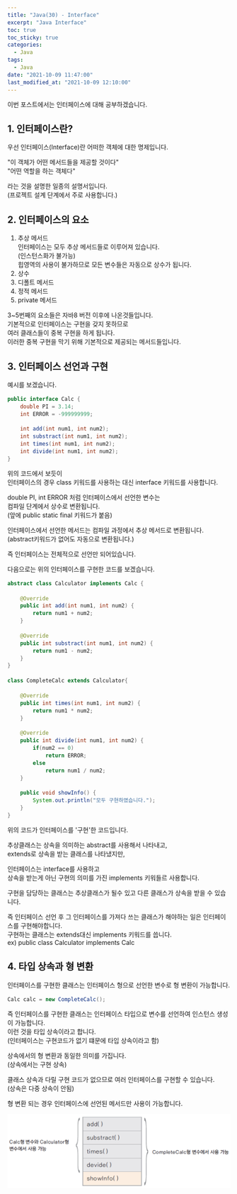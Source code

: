 ```yaml
---
title: "Java(30) - Interface"
excerpt: "Java Interface"
toc: true
toc_sticky: true
categories:
  - Java
tags:
  - Java
date: "2021-10-09 11:47:00"
last_modified_at: "2021-10-09 12:10:00"
---
```


이번 포스트에서는 인터페이스에 대해 공부하겠습니다.<br/>

## 1. 인터페이스란?

우선 인터페이스(Interface)란 어떠한 객체에 대한 명제입니다.<br/>

"이 객체가 어떤 메서드들을 제공할 것이다"<br/>
"어떤 역할을 하는 객체다"<br/>

라는 것을 설명한 일종의 설명서입니다.<br/>
(프로젝트 설계 단계에서 주로 사용합니다.)<br/>

## 2. 인터페이스의 요소

1. 추상 메서드<br/>
   인터페이스는 모두 추상 메서드들로 이루어져 있습니다.<br/>
   (인스턴스화가 불가능)<br/>
   힙영역의 사용이 불가하므로 모든 변수들은 자동으로 상수가 됩니다.<br/>
2. 상수
3. 디폴트 메서드
4. 정적 메서드
5. private 메서드

3~5번째의 요소들은 자바8 버전 이후에 나온것들입니다.<br/>
기본적으로 인터페이스는 구현을 갖지 못하므로<br/>
여러 클래스들이 중복 구현을 하게 됩니다.<br/>
이러한 중복 구현을 막기 위해 기본적으로 제공되는 메서드들입니다.<br/>

## 3. 인터페이스 선언과 구현

예시를 보겠습니다.<br/>

```java
public interface Calc {
	double PI = 3.14;
	int ERROR = -999999999;

	int add(int num1, int num2);
	int substract(int num1, int num2);
	int times(int num1, int num2);
	int divide(int num1, int num2);
}
```

위의 코드에서 보듯이<br/>
인터페이스의 경우 class 키워드를 사용하는 대신 interface 키워드를 사용합니다.<br/>

double PI, int ERROR 처럼 인터페이스에서 선언한 변수는<br/>
컴파일 단계에서 상수로 변환됩니다.<br/>
(앞에 public static final 키워드가 붙음)<br/>

인터페이스에서 선언한 메서드는 컴파일 과정에서 추상 메서드로 변환됩니다.<br/>
(abstract키워드가 없어도 자동으로 변환됩니다.)<br/>

즉 인터페이스는 전체적으로 선언만 되어있습니다.<br/>

다음으로는 위의 인터페이스를 구현한 코드를 보겠습니다.<br/>

```java
abstract class Calculator implements Calc {

	@Override
	public int add(int num1, int num2) {
		return num1 + num2;
	}

	@Override
	public int substract(int num1, int num2) {
		return num1 - num2;
	}
}

class CompleteCalc extends Calculator{

	@Override
	public int times(int num1, int num2) {
		return num1 * num2;
	}

	@Override
	public int divide(int num1, int num2) {
		if(num2 == 0)
			return ERROR;
		else
			return num1 / num2;
	}

	public void showInfo() {
		System.out.println("모두 구현하였습니다.");
	}
}
```

위의 코드가 인터페이스를 '구현'한 코드입니다.<br/>

추상클래스는 상속을 의미하는 abstract를 사용해서 나타내고,<br/>
extends로 상속을 받는 클래스를 나타냈지만,<br/>

인터페이스는 interface를 사용하고<br/>
상속을 받는게 아닌 구현의 의미를 가진 implements 키워들르 사용합니다.<br/>

구현을 담당하는 클래스는 추상클래스가 될수 있고 다른 클래스가 상속을 받을 수 있습니다.<br/>

즉 인터페이스 선언 후 그 인터페이스를 가져다 쓰는 클래스가 해야하는 일은 인터페이스를 구현해야합니다.<br/>
구현하는 클래스는 extends대신 implements 키워드를 씁니다.<br/>
ex) public class Calculator implements Calc

## 4. 타입 상속과 형 변환

인터페이스를 구현한 클래스는 인터페이스 형으로 선언한 변수로 형 변환이 가능합니다.<br/>

```java
Calc calc = new CompleteCalc();
```

즉 인터페이스를 구현한 클래스는 인터페이스 타입으로 변수를 선언하여 인스턴스 생성이 가능합니다.<br/>
이런 것을 타입 상속이라고 합니다.<br/>
(인터페이스는 구현코드가 없기 떄문에 타입 상속이라고 함)<br/>

상속에서의 형 변환과 동일한 의미를 가집니다.<br/>
(상속에서는 구현 상속)<br/>

클래스 상속과 다릴 구현 코드가 없으므로 여러 인터페이스를 구현할 수 있습니다.<br/>
(상속은 다중 상속이 안됨)<br/>

형 변환 되는 경우 인터페이스에 선언된 메서드만 사용이 가능합니다.<br/>

![타입 상속](/images/interface1.png)
